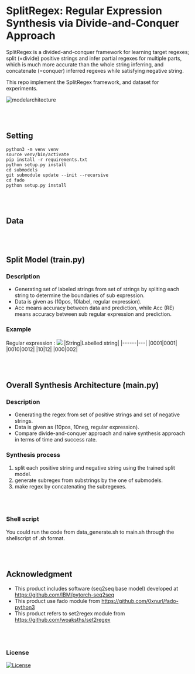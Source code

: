 # SplitRegex: Regular Expression Synthesis via Divide-and-Conquer Approach
SplitRegex is a divided-and-conquer framework for learning target regexes; split (=divide) positive strings and infer partial regexes for multiple
parts, which is much more accurate than the whole string inferring, and concatenate (=conquer) inferred regexes while satisfying negative string.

This repo implement the SplitRegex framework, and dataset for experiments.

![modelarchitecture](https://user-images.githubusercontent.com/64397574/156624601-fbb130d6-1dda-4275-93cc-4b0941d6da60.png)

<!--![modelarchitecrue](https://user-images.githubusercontent.com/64397574/128458956-751766c6-a8f9-4bdd-b7f9-269a5895d700.png)-->

<br> <br>

## Setting

```shell
python3 -m venv venv
source venv/bin/activate
pip install -r requirements.txt
python setup.py install
cd submodels  
git submodule update --init --recursive
cd fado
python setup.py install
```

<br> <br>

## Data

<br> <br>


## Split Model (train.py)

### Description
- Generating set of labeled strings from set of strings by spliting each string to determine the boundaries of sub expression.
- Data is given as (10pos, 10label, regular expression).
- Acc means accuracy between data and prediction, while Acc (RE) means accuracy between sub regular expression and prediction.

### Example
Regular expression : _<img src="https://render.githubusercontent.com/render/math?math=0^* 1^? 0">_
|String|Labelled string|
|------|---|
|0001|0001|
|0010|0012|
|10|12|
|000|002|



<br> <br>

## Overall Synthesis Architecture (main.py)

### Description
- Generating the regex from set of positive strings and set of negative strings.
- Data is given as (10pos, 10neg, regular expression).
- Compare divide-and-conquer approach and naive synthesis approach in terms of time and success rate.

### Synthesis process
1. split each positive string and negative string using the trained split model.
2. generate subregex from substrings by the one of submodels.
3. make regex by concatenating the subregexes.

<br> <br>



<!--### additional setting
in submodels/fado-python/cfg.py, change StringType to str-->

### Shell script 
You could run the code from data_generate.sh to main.sh through the shellscript of .sh format.


    
    

<br> <br>

## Acknowledgment
- This product includes software (seq2seq base model) developed at https://github.com/IBM/pytorch-seq2seq
- This product use fado module from https://github.com/0xnurl/fado-python3
- This product refers to set2regex module from https://github.com/woaksths/set2regex

<br> <br>

### License

[![License](https://img.shields.io/badge/License-Apache%202.0-blue.svg)](https://opensource.org/licenses/Apache-2.0)
